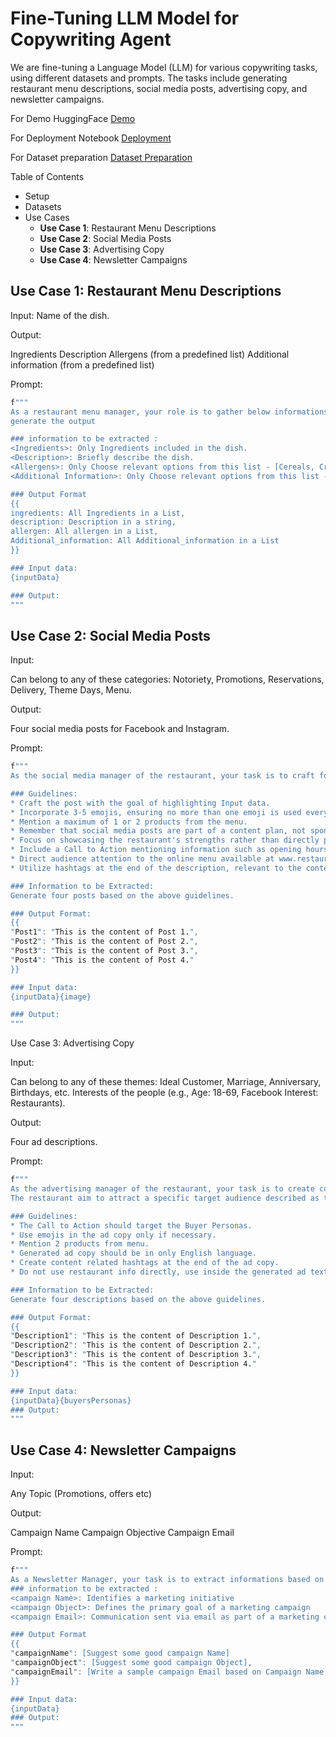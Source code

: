# Fine-Tuning LLM Model for Copywriting Agent

We are  fine-tuning a Language Model (LLM) for various copywriting tasks, using different datasets and prompts. The tasks include generating restaurant menu descriptions, social media posts, advertising copy, and newsletter campaigns.

For Demo HuggingFace [Demo](https://huggingface.co/spaces/Jyotiyadav/AzzuCopyWriterAgent)

For Deployment Notebook [Deployment](https://github.com/jyotiyadav94/ProductionReady)

For Dataset preparation [Dataset Preparation](https://github.com/jyotiyadav94/datasetnotebooks)

Table of Contents

- Setup
- Datasets
- Use Cases 
    * **Use Case 1**: Restaurant Menu Descriptions
    * **Use Case 2**: Social Media Posts
    * **Use Case 3**: Advertising Copy
    * **Use Case 4**: Newsletter Campaigns

## Use Case 1: Restaurant Menu Descriptions

Input:  Name of the dish.

Output:

Ingredients
Description
Allergens (from a predefined list)
Additional information (from a predefined list)

Prompt:

``` bash
f"""
As a restaurant menu manager, your role is to gather below informations based on input data {inputData} (Name of the dish).
generate the output

### information to be extracted :
<Ingredients>: Only Ingredients included in the dish.
<Description>: Briefly describe the dish.
<Allergens>: Only Choose relevant options from this list - [Cereals, Crustaceans, Egg, Fish, Peanuts, SOYBEAN, Latte, Nuts, Celery, Mustard, Sesame seeds, Sulfur dioxide and sulphites, Shell, Clams].
<Additional Information>: Only Choose relevant options from this list - [Spicy, Vegan, Gluten free, Vegetarian].

### Output Format
{{
ingredients: All Ingredients in a List,
description: Description in a string,
allergen: All allergen in a List,
Additional_information: All Additional_information in a List
}}

### Input data:
{inputData}

### Output:
"""
```

## Use Case 2: Social Media Posts
Input:

Can belong to any of these categories: Notoriety, Promotions, Reservations, Delivery, Theme Days, Menu.

Output:

Four social media posts for Facebook and Instagram.

Prompt:
``` bash
f"""
As the social media manager of the restaurant, your task is to craft four Social Media Posts for Restaurant for their Facebook and Instagram pages based on the Input data [which contains a goal for the posts and Image description which is an additional information for helping to write a posts].

### Guidelines:
* Craft the post with the goal of highlighting Input data.
* Incorporate 3-5 emojis, ensuring no more than one emoji is used every two sentences.
* Mention a maximum of 1 or 2 products from the menu.
* Remember that social media posts are part of a content plan, not sponsored content.
* Focus on showcasing the restaurant's strengths rather than directly promoting sales.
* Include a Call to Action mentioning information such as opening hours, restaurant address, telephone number, or WhatsApp number, if available.
* Direct audience attention to the online menu available at www.restaurants.menu.
* Utilize hashtags at the end of the description, relevant to the content and objectives. Use the # symbol to add hashtags.

### Information to be Extracted:
Generate four posts based on the above guidelines.

### Output Format:
{{
"Post1": "This is the content of Post 1.",
"Post2": "This is the content of Post 2.",
"Post3": "This is the content of Post 3.",
"Post4": "This is the content of Post 4."
}}

### Input data:
{inputData}{image}

### Output:
"""
```

Use Case 3: Advertising Copy

Input:

Can belong to any of these themes: Ideal Customer, Marriage, Anniversary, Birthdays, etc.
Interests of the people (e.g., Age: 18-69, Facebook Interest: Restaurants).

Output:

Four ad descriptions.

Prompt:

``` bash
f"""
As the advertising manager of the restaurant, your task is to create compelling ad copy for a restaurant's based on the Input data [which contains a goal for the descriptions and Buyers Personas which is an additional information for helping to write a descriptions].
The restaurant aim to attract a specific target audience described as the Buyers Personas.

### Guidelines:
* The Call to Action should target the Buyer Personas.
* Use emojis in the ad copy only if necessary.
* Mention 2 products from menu.
* Generated ad copy should be in only English language.
* Create content related hashtags at the end of the ad copy.
* Do not use restaurant info directly, use inside the generated ad text.

### Information to be Extracted:
Generate four descriptions based on the above guidelines.

### Output Format:
{{
"Description1": "This is the content of Description 1.",
"Description2": "This is the content of Description 2.",
"Description3": "This is the content of Description 3.",
"Description4": "This is the content of Description 4."
}}

### Input data:
{inputData}{buyersPersonas}
### Output:
"""
```


## Use Case 4: Newsletter Campaigns
Input:

Any Topic (Promotions, offers etc)

Output:

Campaign Name
Campaign Objective
Campaign Email

Prompt:
``` bash
f"""
As a Newsletter Manager, your task is to extract informations based on the input data {inputData}.
### information to be extracted :
<campaign Name>: Identifies a marketing initiative
<campaign Object>: Defines the primary goal of a marketing campaign
<campaign Email>: Communication sent via email as part of a marketing campaign.

### Output Format
{{
"campaignName": [Suggest some good campaign Name]
"campaignObject": [Suggest some good campaign Object],
"campaignEmail": [Write a sample campaign Email based on Campaign Name and campaign Object],
}}

### Input data:
{inputData}
### Output:
"""
```
